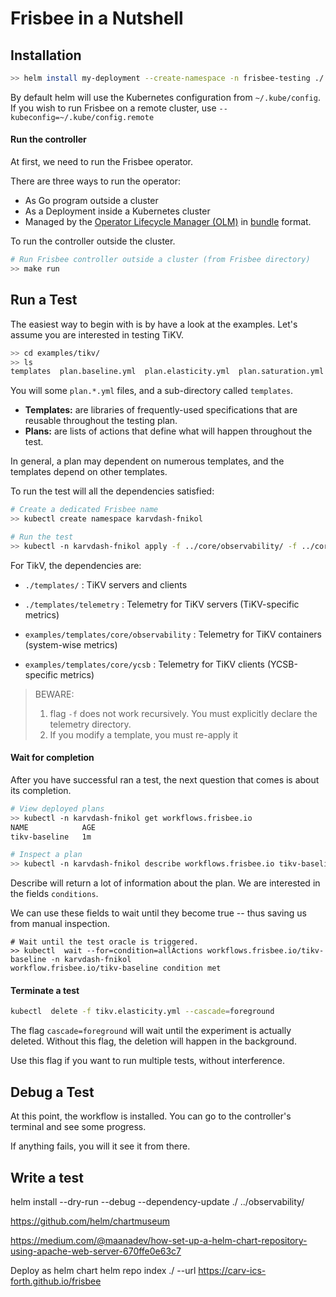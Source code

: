 # Frisbee in a Nutshell



## Installation

```bash
>> helm install my-deployment --create-namespace -n frisbee-testing ./
```

By default helm will use the Kubernetes configuration from `~/.kube/config`. 
If you wish to run Frisbee on a remote cluster, use `--kubeconfig=~/.kube/config.remote`



#### Run the controller

At first, we need to run the Frisbee operator.

There are three ways to run the operator:

- As Go program outside a cluster
- As a Deployment inside a Kubernetes cluster
- Managed by  the [Operator Lifecycle Manager (OLM)](https://sdk.operatorframework.io/docs/olm-integration/tutorial-bundle/#enabling-olm)  in [bundle](https://sdk.operatorframework.io/docs/olm-integration/quickstart-bundle) format.


To run the controller outside the cluster.

```bash
# Run Frisbee controller outside a cluster (from Frisbee directory)
>> make run
```





## Run a Test

The easiest way to begin with is by have a look at the examples.  Let's assume you are interested in testing TiKV.

```bash
>> cd examples/tikv/
>> ls
templates  plan.baseline.yml  plan.elasticity.yml  plan.saturation.yml  plan.scaleout.yml
```



You will some `plan.*.yml` files, and  a sub-directory called `templates`.

* **Templates:** are libraries of frequently-used specifications that are reusable throughout the testing plan.
* **Plans:** are lists of actions that define what will happen throughout the test. 



In general, a plan may dependent on numerous templates, and the templates depend on other templates. 

To run the test will all the dependencies satisfied:

```bash
# Create a dedicated Frisbee name
>> kubectl create namespace karvdash-fnikol

# Run the test
>> kubectl -n karvdash-fnikol apply -f ../core/observability/ -f ../core/ycsb/ -f ./templates/ -f templates/telemetry/ -f plan.baseline.yml
```



For TikV, the dependencies are:

* `./templates/` : TiKV servers and clients
* `./templates/telemetry` : Telemetry for TiKV servers (TiKV-specific metrics)

* `examples/templates/core/observability` : Telemetry for TiKV containers (system-wise metrics)
* `examples/templates/core/ycsb` : Telemetry for TiKV clients (YCSB-specific metrics)



> BEWARE: 
>
> 1) flag `-f` does not work recursively. You must explicitly declare the telemetry directory.
> 2) If you modify a template, you must re-apply it





#### Wait for completion

After you have successful ran a test, the next question that comes is about its completion.

```bash
# View deployed plans
>> kubectl -n karvdash-fnikol get workflows.frisbee.io
NAME            AGE
tikv-baseline   1m

# Inspect a plan
>> kubectl -n karvdash-fnikol describe workflows.frisbee.io tikv-baseline
```



Describe will return a lot of information about the plan. 
We are interested in the fields `conditions`. 

We can use these fields to wait until they become true -- thus saving us from manual inspection. 



```
# Wait until the test oracle is triggered.
>> kubectl  wait --for=condition=allActions workflows.frisbee.io/tikv-baseline -n karvdash-fnikol
workflow.frisbee.io/tikv-baseline condition met

```



#### Terminate a test

```bash
kubectl  delete -f tikv.elasticity.yml --cascade=foreground
```

The flag `cascade=foreground` will wait until the experiment is actually deleted.
Without this flag, the deletion will happen in the background. 

Use this flag if you want to run multiple tests, without interference.



## Debug a Test



At this point, the workflow is installed. You can go to the controller's terminal and see some progress.

If anything fails, you will it see it from there.





## Write a test





helm install --dry-run --debug --dependency-update ./ ../observability/

https://github.com/helm/chartmuseum

https://medium.com/@maanadev/how-set-up-a-helm-chart-repository-using-apache-web-server-670ffe0e63c7


Deploy as helm chart
helm repo index ./  --url https://carv-ics-forth.github.io/frisbee